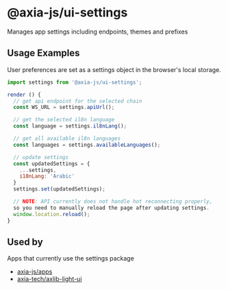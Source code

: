 # @axia-js/ui-settings

Manages app settings including endpoints, themes and prefixes

## Usage Examples

User preferences are set as a settings object in the browser's local storage.

```js
import settings from '@axia-js/ui-settings';

render () {
  // get api endpoint for the selected chain
  const WS_URL = settings.apiUrl();

  // get the selected il8n language
  const language = settings.il8nLang();

  // get all available il8n languages
  const languages = settings.availableLanguages();

  // update settings
  const updatedSettings = {
    ...settings,
    i18nLang: 'Arabic'
  }
  settings.set(updatedSettings);

  // NOTE: API currently does not handle hot reconnecting properly,
  so you need to manually reload the page after updating settings.
  window.location.reload();
}
```

## Used by

Apps that currently use the settings package

* [axia-js/apps](https://www.github.com/axia-js/apps)
* [axia-tech/axlib-light-ui](https://github.com/axia-tech/axlib-light-ui)

